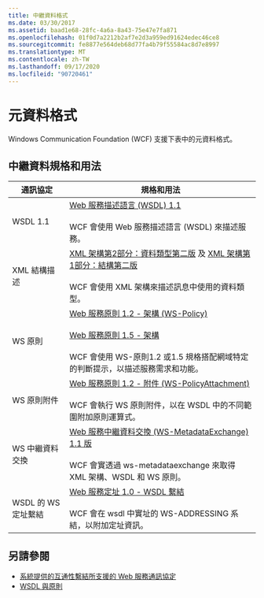 ```yaml
---
title: 中繼資料格式
ms.date: 03/30/2017
ms.assetid: baad1e68-28fc-4a6a-8a43-75e47e7fa871
ms.openlocfilehash: 01f0d7a2212b2af7e2d3a959ed91624edec46ce8
ms.sourcegitcommit: fe8877e564deb68d77fa4b79f55584ac8d7e8997
ms.translationtype: MT
ms.contentlocale: zh-TW
ms.lasthandoff: 09/17/2020
ms.locfileid: "90720461"
---
```

# <a name="metadata-formats"></a>元資料格式

Windows Communication Foundation (WCF) 支援下表中的元資料格式。  
  
## <a name="metadata-specifications-and-usage"></a>中繼資料規格和用法  
  
|通訊協定|規格和用法|  
|--------------|-----------------------------|  
|WSDL 1.1|[Web 服務描述語言 (WSDL) 1.1](https://www.w3.org/TR/wsdl/)<br /><br /> WCF 會使用 Web 服務描述語言 (WSDL) 來描述服務。|  
|XML 結構描述|[XML 架構第2部分：資料類型第二版](https://www.w3.org/TR/2004/REC-xmlschema-2-20041028/) 及 [XML 架構第1部分：結構第二版](https://www.w3.org/TR/2004/REC-xmlschema-1-20041028/)<br /><br /> WCF 會使用 XML 架構來描述訊息中使用的資料類型。|  
|WS 原則|[Web 服務原則 1.2 - 架構 (WS-Policy)](https://www.w3.org/Submission/WS-Policy/)<br /><br /> [Web 服務原則 1.5 - 架構](https://www.w3.org/TR/ws-policy/)<br /><br /> WCF 會使用 WS-原則1.2 或1.5 規格搭配網域特定的判斷提示，以描述服務需求和功能。|  
|WS 原則附件|[Web 服務原則 1.2 - 附件 (WS-PolicyAttachment)](https://www.w3.org/Submission/WS-PolicyAttachment/)<br /><br /> WCF 會執行 WS 原則附件，以在 WSDL 中的不同範圍附加原則運算式。|  
|WS 中繼資料交換|[Web 服務中繼資料交換 (WS-MetadataExchange) 1.1 版](http://specs.xmlsoap.org/ws/2004/09/mex/WS-MetadataExchange.pdf)<br /><br /> WCF 會實透過 ws-metadataexchange 來取得 XML 架構、WSDL 和 WS 原則。|  
|WSDL 的 WS 定址繫結|[Web 服務定址 1.0 - WSDL 繫結](https://www.w3.org/TR/ws-addr-wsdl/)<br /><br /> WCF 會在 wsdl 中實址的 WS-ADDRESSING 系結，以附加定址資訊。|  
  
## <a name="see-also"></a>另請參閱

- [系統提供的互通性繫結所支援的 Web 服務通訊協定](web-services-protocols-supported-by-system-provided-interoperability-bindings.md)
- [WSDL 與原則](wsdl-and-policy.md)
